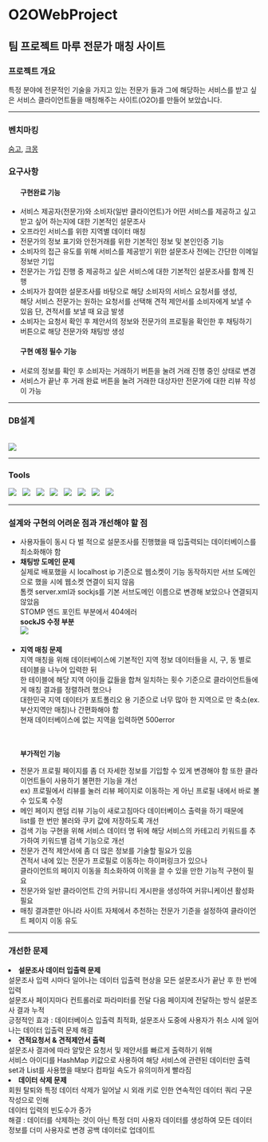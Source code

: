 <h1>O2OWebProject</h1>
<h2>팀 프로젝트 마루 전문가 매칭 사이트</h2>

<h3>프로젝트 개요</h3>
<div>특정 분야에 전문적인 기술을 가지고 있는 전문가 들과 그에 해당하는 서비스를 받고 싶은 서비스 클라이언트들을 매칭해주는 사이트(O2O)를 만들어 보았습니다.</div>

---

<h3>벤치마킹</h3>
<div>
 <a href="https://soomgo.com/">숨고</a>, <a href="https://kmong.com/">크몽</a>
 </div>

<h3>요구사항</h3>
 <ul>
  <h4>구현완료 기능</h4>
 <li>서비스 제공자(전문가)와 소비자(일반 클라이언트)가 어떤 서비스를 제공하고 싶고 받고 싶어 하는지에 대한 기본적인 설문조사</li> 
 <li>오프라인 서비스를 위한 지역별 데이터 매칭</li>
 <li>전문가의 정보 표기와 안전거래를 위한 기본적인 정보 및 본인인증 기능</li>
 <li>소비자의 접근 유도를 위해 서비스를 제공받기 위한 설문조사 전에는 간단한 이메일 정보만 기입</li>
 <li>전문가는 가입 진행 중 제공하고 싶은 서비스에 대한 기본적인 설문조사를 함께 진행</li>
 <li>소비자가 참여한 설문조사를 바탕으로 해당 소비자의 서비스 요청서를 생성,<br> 
 해당 서비스 전문가는 원하는 요청서를 선택해 견적 제안서를 소비자에게 보낼 수 있음 단, 견적서를 보낼 때 요금 발생</li>
 <li>소비자는 요청서 확인 후 제안서의 정보와 전문가의 프로필을 확인한 후 채팅하기 버튼으로 해당 전문가와 채팅방 생성</li>
 <h4>구현 예정 필수 기능</h4>
 <li>서로의 정보를 확인 후 소비자는 거래하기 버튼을 눌려 거래 진행 중인 상태로 변경</li>
 <li>서비스가 끝난 후 거래 완료 버튼을 눌려 거래한 대상자만 전문가에 대한 리뷰 작성이 가능</li>
 </ul>
 
 ---
 
 <h3>DB설계</h3><br>
 <img src="https://user-images.githubusercontent.com/100066303/179911930-94e161da-08ff-4f98-81bc-2dfe513aa24d.png"/>

---

<h3>Tools</h3>
<div>
<img src="https://img.shields.io/badge/java-007396?style=flat-square&logo=java&logoColor=white">  &nbsp
<img src="https://img.shields.io/badge/Spring-6DB33F?style=flat-square&logo=Spring&logoColor=white"> &nbsp
<img src="https://img.shields.io/badge/HTML5-E34F26?style=flat-square&logo=HTML5&logoColor=white"/> &nbsp
<img src="https://img.shields.io/badge/CSS3-1572B6?style=flat-square&logo=CSS3&logoColor=white"/> &nbsp
<img src="https://img.shields.io/badge/JavaScript-F7DF1E?style=flat-square&logo=JavaScript&logoColor=white"/> &nbsp
<img src="https://img.shields.io/badge/jquery-0769AD?style=flat-square&logo=jquery&logoColor=white"> &nbsp
<img src="https://img.shields.io/badge/MySQL-4479A1?style=flat-square&logo=MySQL&logoColor=white"/> &nbsp 
<img src="https://img.shields.io/badge/Amazon AWS-232F3E?style=flat-square&logo=Amazon%20AWS&logoColor=white"/> &nbsp
</div>

---

<h3>설계와 구현의 어려운 점과 개선해야 할 점</h3>
<ul>
  
 <li>사용자들이 동시 다 벌 적으로 설문조사를 진행했을 때 입출력되는 데이터베이스를 최소화해야 함</li> 
 <li><b>채팅방 도메인 문제</b><br>
  실제로 배포했을 시 localhost ip 기준으로 웹소켓이 기능 동작하지만 서브 도메인으로 했을 시에 웹소켓 연결이 되지 않음<br>
톰캣 server.xml과 sockjs를 기본 서브도메인 이름으로 변경해 보았으나 연결되지 않았음<br>
  STOMP 엔드 포인트 부분에서 404에러<br>
  <b>sockJS 수정 부분</b><br>
  <img src="https://user-images.githubusercontent.com/100066303/179921409-ebca5e1a-42c4-4837-82ed-3d0f4f9e79cc.png"/></li><br>
 <li><b>지역 매칭 문제</b><br>
  지역 매칭을 위해 데이터베이스에 기본적인 지역 정보 데이터들을 시, 구, 동 별로 테이블을 나누어 입력한 뒤<br>
한 테이블에 해당 지역 아이들 값들을 합쳐 일치하는 횟수 기준으로 클라이언트들에게 매칭 결과를 정렬하려 했으나<br>
대한민국 지역 데이터가 포트폴리오 용 기준으로 너무 많아 한 지역으로 만 축소(ex. 부산지역만 매칭)나 간편화해야 함<br>
현재 데이터베이스에 없는 지역을 입력하면 500error</li><br><br>
<p><b>부가적인 기능</b></p>
 <li>전문가 프로필 페이지를 좀 더 자세한 정보를 기입할 수 있게 변경해야 함 또한 클라이언트들이 사용하기 불편한 기능을 개선<br>
ex) 프로필에서 리뷰를 눌러 리뷰 페이지로 이동하는 게 아닌 프로필 내에서 바로 볼 수 있도록 수정</li>
 <li>메인 페이지 랜덤 리뷰 기능이 새로고침마다 데이터베이스 출력을 하기 때문에<br> list를 한 번만 불러와 쿠키 값에 저장하도록 개선</li>
 <li>검색 기능 구현을 위해 서비스 데이터 명 뒤에 해당 서비스의 카테고리 키워드를 추가하여 키워드별 검색 기능으로 개선</li>
 <li>전문가 견적 제안서에 좀 더 많은 정보를 기술할 필요가 있음<br> 견적서 내에 있는 전문가 프로필로 이동하는 하이퍼링크가 있으나<br>
클라이언트의 페이지 이동을 최소화하여 이목을 끌 수 있을 만한 기능적 구현이 필요</li>
 <li>전문가와 일반 클라이언트 간의 커뮤니티 게시판을 생성하여 커뮤니케이션 활성화 필요</li>
 <li>매칭 결과뿐만 아니라 사이트 자체에서 추천하는 전문가 기준을 설정하여 클라이언트 페이지 이동 유도</li>
 </ul>
 
---

<h3>개선한 문제</h3>
<li><b>설문조사 데이터 입출력 문제</b><br>
설문조사 입력 시마다 일어나는 데이터 입출력 현상을 모든 설문조사가 끝난 후 한 번에 입력<br>
설문조사 페이지마다 컨트롤러로 파라미터를 전달 다음 페이지에 전달하는 방식 설문조사 결과 누적<br>
긍정적인 효과 : 데이터베이스 입출력 최적화, 설문조사 도중에 사용자가 취소 시에 일어나는 데이터 입출력 문제 해결</li> 

<li><b>견적요청서 & 견적제안서 출력</b><br>
설문조사 결과에 따라 알맞은 요청서 및 제안서를 빠르게 출력하기 위해<br>
 서비스 아이디를 HashMap 키값으로 사용하여 해당 서비스에 관련된 데이터만 출력<br>
set과 List를 사용했을 때보다 컴파일 속도가 유의미하게 빨라짐</li>

<li><b>데이터 삭제 문제</b><br>
회원 탈퇴와 특정 데이터 삭제가 일어날 시 외래 키로 인한 연속적인 데이터 쿼리 구문 작성으로 인해<br>
데이터 입력의 빈도수가 증가<br>
해결 : 데이터를 삭제하는 것이 아닌 특정 더미 사용자 데이터를 생성하여 모든 데이터 정보를 더미 사용자로 변경 공백 데이터로 업데이트</li>
 </ul>
